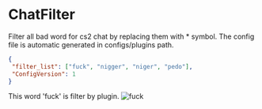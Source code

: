 # ChatFilter

 Filter all bad word for cs2 chat by replacing them with * symbol. The config file is automatic generated in configs/plugins path.
 ```json
{
  "filter_list": ["fuck", "nigger", "niger", "pedo"],
  "ConfigVersion": 1
}
 ```
This word 'fuck' is filter by plugin.
![fuck](https://github.com/user-attachments/assets/c28eed65-4e78-4166-b403-599f8cebd91b)
